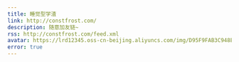 ```yaml
---
title: 睡觉型学渣
link: http://constfrost.com/
description: 随意加友链~
rss: http://constfrost.com/feed.xml
avatar: https://lrd12345.oss-cn-beijing.aliyuncs.com/img/D95F9FAB3C948E6C5D5AAE4F3E3E2E5E.jpg
error: true
---
```

